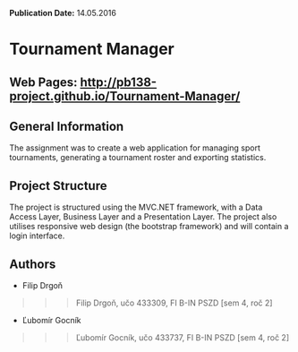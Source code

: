 **Publication Date:** 14.05.2016

Tournament Manager
=============================================

## Web Pages: http://pb138-project.github.io/Tournament-Manager/

## General Information
The assignment was to create a web application for managing sport tournaments, generating a tournament roster and exporting statistics.

## Project Structure
The project is structured using the MVC.NET framework, with a Data Access Layer, Business Layer and a Presentation Layer.
The project also utilises responsive web design (the bootstrap framework) and will contain a login interface.

## Authors
* Filip Drgoň

>>> Filip Drgoň, učo 433309, FI B-IN PSZD [sem 4, roč 2]

* Ľubomír Gocník

>>> Ľubomír Gocník, učo 433737, FI B-IN PSZD [sem 4, roč 2]
